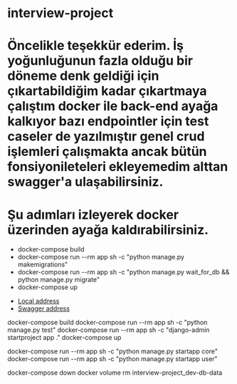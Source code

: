 # interview-project
# Öncelikle teşekkür ederim. İş yoğunluğunun fazla olduğu bir döneme denk geldiği için çıkartabildiğim kadar çıkartmaya çalıştım docker ile back-end ayağa kalkıyor bazı endpointler için test caseler de yazılmıştır genel crud işlemleri çalışmakta ancak bütün fonsiyonileteleri ekleyemedim alttan swagger'a ulaşabilirsiniz.

# Şu adımları izleyerek docker üzerinden ayağa kaldırabilirsiniz.
* docker-compose build
* docker-compose run --rm app sh -c "python manage.py makemigrations"
* docker-compose run --rm app sh -c "python manage.py wait_for_db && python manage.py migrate"
* docker-compose up

- [Local address](http://127.0.0.1:8000/)
- [Swagger address](http://127.0.0.1:8000/api/docs/#/)


docker-compose build
docker-compose run --rm app sh -c "python manage.py test"
docker-compose run --rm app sh -c "django-admin startproject app ."
docker-compose up

docker-compose run --rm app sh -c "python manage.py startapp core"
docker-compose run --rm app sh -c "python manage.py startapp user"

docker-compose down
docker volume rm interview-project_dev-db-data

